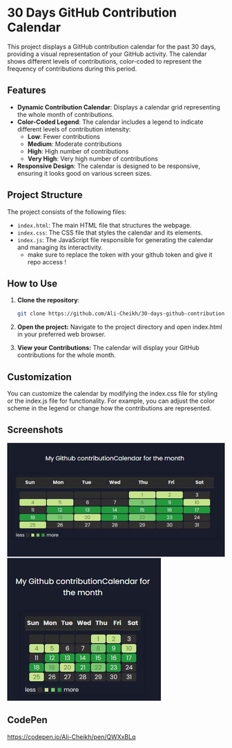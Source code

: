 # 30 Days GitHub Contribution Calendar

This project displays a GitHub contribution calendar for the past 30 days, providing a visual representation of your GitHub activity. The calendar shows different levels of contributions, color-coded to represent the frequency of contributions during this period.

## Features

- **Dynamic Contribution Calendar**: Displays a calendar grid representing the whole month of contributions.
- **Color-Coded Legend**: The calendar includes a legend to indicate different levels of contribution intensity:
  - **Low**: Fewer contributions
  - **Medium**: Moderate contributions
  - **High**: High number of contributions
  - **Very High**: Very high number of contributions
- **Responsive Design**: The calendar is designed to be responsive, ensuring it looks good on various screen sizes.

## Project Structure

The project consists of the following files:

- `index.html`: The main HTML file that structures the webpage.
- `index.css`: The CSS file that styles the calendar and its elements.
- `index.js`: The JavaScript file responsible for generating the calendar and managing its interactivity.
    - make sure to replace the token with your github token and give it repo access !

## How to Use

1. **Clone the repository**: 
   ```bash
   git clone https://github.com/Ali-Cheikh/30-days-github-contribution-calendar.git
   ```
2. **Open the project:** Navigate to the project directory and open index.html in your preferred web browser.

3. **View your Contributions:** The calendar will display your GitHub contributions for the whole month.

## Customization
You can customize the calendar by modifying the index.css file for styling or the index.js file for functionality. For example, you can adjust the color scheme in the legend or change how the contributions are represented.

## Screenshots
![alt text](<wideimg.jpg>)
![alt text](<squareimg.jpg>)

## CodePen
https://codepen.io/Ali-Cheikh/pen/QWXxBLq